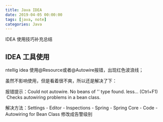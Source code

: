 ```yaml
---
title: Java IDEA
date: 2019-04-05 00:00:00
tags: [java, note]
categories: Java
---
```


IDEA 使用技巧补充总结

<!-- more -->

## IDEA 工具使用

ntellig idea 使用@Resource或者@Autowire报错，出现红色波浪线；

虽然不影响使用，但是看着很不爽，所以还是解决了下：

报错提示：Could not autowire. No beans of '' type found. less... (Ctrl+F1)  Checks autowiring problems in a bean class.

解决方法：Settings - Editor - Inspections - Spring - Spring Core - Code - Autowiring for Bean Class 修改成告警级别